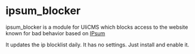 # ipsum_blocker

ipsum_blocker is a module for UliCMS which blocks access to the website known for bad behavior based on [IPsum](https://github.com/stamparm/ipsum)

It updates the ip blocklist daily.
It has no settings.
Just install and enable it.
